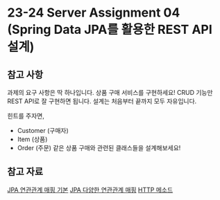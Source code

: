 # 23-24 Server Assignment 04 (Spring Data JPA를 활용한 REST API 설계)

## 참고 사항
과제의 요구 사항은 딱 하나입니다. 상품 구매 서비스를 구현하세요!
CRUD 기능만 REST API로 잘 구현하면 됩니다.
설계는 처음부터 끝까지 모두 자유입니다.

힌트를 주자면,
* Customer (구매자)
* Item (상품)
* Order (주문)
같은 상품 구매와 관련된 클래스들을 설계해보세요!

## 참고 자료
[JPA 연관관계 매핑 기본](https://blog.coderoad.kr/relational-mapping-basic)
[JPA 다양한 연관관계 매핑](https://blog.coderoad.kr/relational-mapping-types)
[HTTP 메소드](https://blog.coderoad.kr/http-method)
